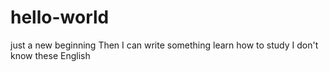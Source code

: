 # hello-world
just a new beginning
Then I can write something 
learn how to study
I don't know these English
